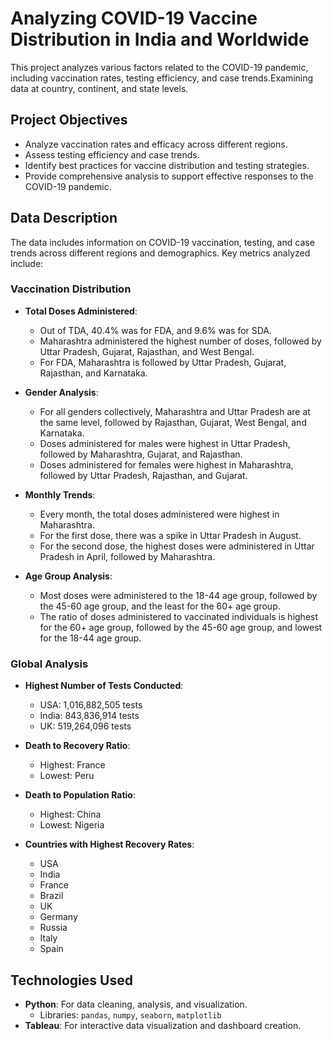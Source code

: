 # Analyzing COVID-19 Vaccine Distribution in India and Worldwide

This project analyzes various factors related to the COVID-19 pandemic, including vaccination rates, testing efficiency, and case trends.Examining data at country, continent, and state levels.

## Project Objectives

- Analyze vaccination rates and efficacy across different regions.
- Assess testing efficiency and case trends.
- Identify best practices for vaccine distribution and testing strategies.
- Provide comprehensive analysis to support effective responses to the COVID-19 pandemic.

## Data Description

The data includes information on COVID-19 vaccination, testing, and case trends across different regions and demographics. Key metrics analyzed include:

### Vaccination Distribution

- **Total Doses Administered**:
  - Out of TDA, 40.4% was for FDA, and 9.6% was for SDA.
  - Maharashtra administered the highest number of doses, followed by Uttar Pradesh, Gujarat, Rajasthan, and West Bengal.
  - For FDA, Maharashtra is followed by Uttar Pradesh, Gujarat, Rajasthan, and Karnataka.

- **Gender Analysis**:
  - For all genders collectively, Maharashtra and Uttar Pradesh are at the same level, followed by Rajasthan, Gujarat, West Bengal, and Karnataka.
  - Doses administered for males were highest in Uttar Pradesh, followed by Maharashtra, Gujarat, and Rajasthan.
  - Doses administered for females were highest in Maharashtra, followed by Uttar Pradesh, Rajasthan, and Gujarat.

- **Monthly Trends**:
  - Every month, the total doses administered were highest in Maharashtra.
  - For the first dose, there was a spike in Uttar Pradesh in August.
  - For the second dose, the highest doses were administered in Uttar Pradesh in April, followed by Maharashtra.

- **Age Group Analysis**:
  - Most doses were administered to the 18-44 age group, followed by the 45-60 age group, and the least for the 60+ age group.
  - The ratio of doses administered to vaccinated individuals is highest for the 60+ age group, followed by the 45-60 age group, and lowest for the 18-44 age group.

### Global Analysis

- **Highest Number of Tests Conducted**:
  - USA: 1,016,882,505 tests
  - India: 843,836,914 tests
  - UK: 519,264,096 tests

- **Death to Recovery Ratio**:
  - Highest: France
  - Lowest: Peru

- **Death to Population Ratio**:
  - Highest: China
  - Lowest: Nigeria

- **Countries with Highest Recovery Rates**:
  - USA
  - India
  - France
  - Brazil
  - UK
  - Germany
  - Russia
  - Italy
  - Spain

## Technologies Used

- **Python**: For data cleaning, analysis, and visualization.
  - Libraries: `pandas`, `numpy`, `seaborn`, `matplotlib`
- **Tableau**: For interactive data visualization and dashboard creation.
